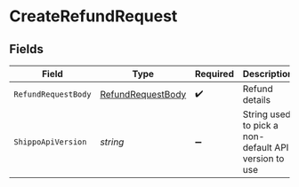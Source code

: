 # CreateRefundRequest


## Fields

| Field                                                             | Type                                                              | Required                                                          | Description                                                       | Example                                                           |
| ----------------------------------------------------------------- | ----------------------------------------------------------------- | ----------------------------------------------------------------- | ----------------------------------------------------------------- | ----------------------------------------------------------------- |
| `RefundRequestBody`                                               | [RefundRequestBody](../../Models/Components/RefundRequestBody.md) | :heavy_check_mark:                                                | Refund details                                                    |                                                                   |
| `ShippoApiVersion`                                                | *string*                                                          | :heavy_minus_sign:                                                | String used to pick a non-default API version to use              | 2018-02-08                                                        |